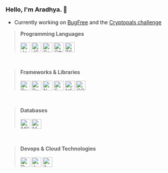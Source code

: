 ### Hello, I'm Aradhya. :wave:
- Currently working on [BugFree](http://github.com/aradhyamehta/BugFree) and the [Cryptopals challenge](https://cryptopals.com/)

> **Programming Languages**
>
> <img align="middle" alt="Java" width="26px" title="Java" src="https://cdn.jsdelivr.net/npm/simple-icons@v3/icons/java.svg" />
> <img align="middle" alt="JS" width="26px" title="JavaScript" src="https://cdn.jsdelivr.net/npm/simple-icons@v3/icons/javascript.svg" />
> <img align="middle" alt="Go" width="26px" title="Golang" src="https://cdn.jsdelivr.net/npm/simple-icons@v3/icons/go.svg" />
> <img align="middle" alt="C#" width="26px" title="C#" src="https://cdn.jsdelivr.net/npm/simple-icons@v3/icons/csharp.svg" />
> <img align="middle" alt="TS" width="26px" title="TypeScript" src="https://cdn.jsdelivr.net/npm/simple-icons@v3/icons/typescript.svg" />
<br />

> **Frameworks & Libraries**
>
> <img align="middle" alt="React" width="26px" title="React" src="https://cdn.jsdelivr.net/npm/simple-icons@v3/icons/react.svg" />
> <img align="middle" alt="Redux" width="26px" title="Redux" src="https://cdn.jsdelivr.net/npm/simple-icons@v3/icons/redux.svg" />
> <img align="middle" alt="N" width="26px" title="NodeJS" src="https://cdn.jsdelivr.net/npm/simple-icons@v3/icons/node-dot-js.svg" />
> <img align="middle" alt="S" width="26px" title="Spring" src="https://cdn.jsdelivr.net/npm/simple-icons@v3/icons/spring.svg" />
> <img align="middle" alt=".NET" width="26px" title=".NET" src="https://cdn.jsdelivr.net/npm/simple-icons@v3/icons/dot-net.svg" />
> <img align="middle" alt="GQ" width="26px" title="GraphQL" src="https://cdn.jsdelivr.net/npm/simple-icons@v3/icons/apollographql.svg" />
<br />

> **Databases**
>
> <img align="middle" alt="MS" width="26px" title="MySQL" src="https://cdn.jsdelivr.net/npm/simple-icons@v3/icons/mysql.svg" />
> <img align="middle" alt="MD" width="26px" title="MongoDB" src="https://cdn.jsdelivr.net/npm/simple-icons@v3/icons/mongodb.svg" />
<br />

> **Devops & Cloud Technologies**
>
> <img align="middle" alt="D" width="26px" title="Docker" src="https://cdn.jsdelivr.net/npm/simple-icons@v3/icons/docker.svg" />
> <img align="middle" alt="J" width="26px" title="Jenkins" src="https://cdn.jsdelivr.net/npm/simple-icons@v3/icons/jenkins.svg" />
> <img align="middle" alt="A" width="26px" title="AWS" src="https://cdn.jsdelivr.net/npm/simple-icons@v3/icons/amazonaws.svg" />